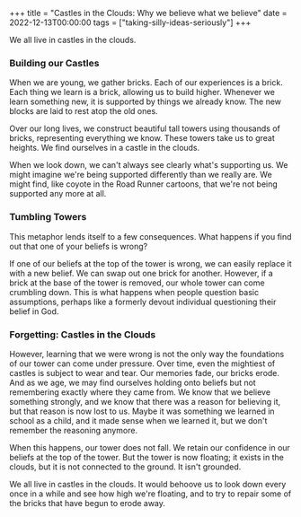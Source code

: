 +++
title = "Castles in the Clouds: Why we believe what we believe"
date = 2022-12-13T00:00:00
tags = ["taking-silly-ideas-seriously"]
+++

We all live in castles in the clouds.

### Building our Castles

When we are young, we gather bricks. Each of our experiences is a brick. Each thing we learn is a brick, allowing us to build higher.
Whenever we learn something new, it is supported by things we already know.
The new blocks are laid to rest atop the old ones.

Over our long lives, we construct beautiful tall towers using thousands of bricks, representing everything we know. These towers take us to great heights.
We find ourselves in a castle in the clouds.

When we look down, we can't always see clearly what's supporting us. We might imagine we're being supported differently than we really are. We might find, like coyote in the Road Runner cartoons, that we're not being supported any more at all.

### Tumbling Towers

This metaphor lends itself to a few consequences. What happens if you find out that one of your beliefs is wrong?

If one of our beliefs at the top of the tower is wrong, we can easily replace it with a new belief.
We can swap out one brick for another.
However, if a brick at the base of the tower is removed, our whole tower can come crumbling down.
This is what happens when people question basic assumptions, perhaps like a formerly devout individual questioning their belief in God.

### Forgetting: Castles in the Clouds

However, learning that we were wrong is not the only way the foundations of our tower can come under pressure.
Over time, even the mightiest of castles is subject to wear and tear.
Our memories fade, our bricks erode. And as we age, we may find ourselves holding onto beliefs but not remembering exactly where they came from.
We know that we believe something strongly, and we know that there was a reason for believing it, but that reason is now lost to us.
Maybe it was something we learned in school as a child, and it made sense when we learned it, but we don't remember the reasoning anymore.

When this happens, our tower does not fall.
We retain our confidence in our beliefs at the top of the tower.
But the tower is now floating; it exists in the clouds, but it is not connected to the ground.
It isn't grounded.

We all live in castles in the clouds.
It would behoove us to look down every once in a while and see how high we're floating, and to try to repair some of the bricks that have begun to erode away.
